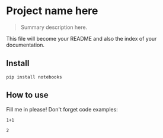 <!--

#################################################
### THIS FILE WAS AUTOGENERATED! DO NOT EDIT! ###
#################################################
# file to edit: index.ipynb
# command to build the docs after a change: nbdev_build_docs

-->

# Project name here

> Summary description here.


This file will become your README and also the index of your documentation.

## Install

`pip install notebooks`

## How to use

Fill me in please! Don't forget code examples:
<div class="codecell" markdown="1">
<div class="input_area" markdown="1">

```
1+1
```

</div>
<div class="output_area" markdown="1">




    2



</div>

</div>
